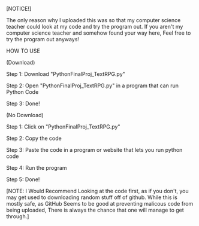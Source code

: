 [NOTICE!]

The only reason why I uploaded this was so that my computer science teacher could look at my code and try the program out. If you aren't my computer science teacher and somehow found your way here, Feel free to try the program out anyways!


HOW TO USE

(Download)

Step 1: Download "PythonFinalProj_TextRPG.py"

Step 2: Open "PythonFinalProj_TextRPG.py" in a program that can run Python Code

Step 3: Done!

(No Download)

Step 1: Click on "PythonFinalProj_TextRPG.py"

Step 2: Copy the code

Step 3: Paste the code in a program or website that lets you run python code

Step 4: Run the program

Step 5: Done!

[NOTE: I Would Recommend Looking at the code first, as if you don't, you may get used to downloading random stuff off of github. While this is mostly safe, as GitHub Seems to be good at preventing malicous code from being uploaded, There is always the chance that one will manage to get through.]
